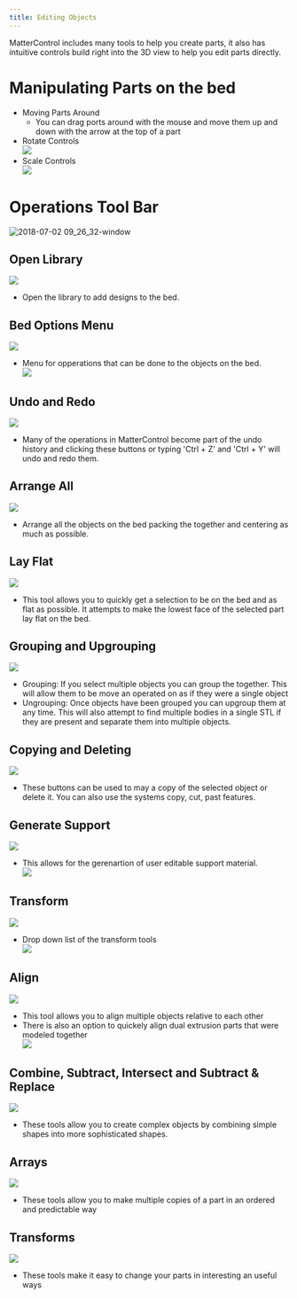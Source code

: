 ```yaml
---
title: Editing Objects
---
```

MatterControl includes many tools to help you create parts, it also has intuitive controls build right into the 3D view to help you edit parts directly.

# Manipulating Parts on the bed
- Moving Parts Around
  - You can drag ports around with the mouse and move them up and down with the arrow at the top of a part
- Rotate Controls  
  ![](https://www.matterhackers.com/r/1oH3i1)
 - Scale Controls  
  ![](https://www.matterhackers.com/r/yNqiNT)

# Operations Tool Bar
![2018-07-02 09_26_32-window](https://www.matterhackers.com/r/HzTT1q)

## Open Library
![](https://lh3.googleusercontent.com/WQREdARy_qUwVBRGxMOSVDtYVX2UDFgkqMFLVwSmYqHtBq3ozc6Rvn8GMyfWg4BhRC7bgL3OEcunQuJ77vVFRT74wKQSgE-WW757dA)
- Open the library to add designs to the bed.

## Bed Options Menu
![](https://lh3.googleusercontent.com/dM-lSyfrHSFnELjXyzRHOWb9cPvEQZ3PJOG6uOVoL9Lbik_FObEvNAsvhlW_03dxWiNtOVZjktGPjN5qceZrskuWdCDnowoDXfq5Lg)
- Menu for opperations that can be done to the objects on the bed.  
![](https://lh3.googleusercontent.com/D_nJai0Zv5AM_9_eSrGQMModmsnG6qKee0Xr57leNiZQkcbs4pyzviDghMVcRfnY_6XTMoI-a0t05o29VzZm-cbW9RuTrJ8Px0QJUA)

## Undo and Redo  
![](https://www.matterhackers.com/r/Sp329R)
  - Many of the operations in MatterControl become part of the undo history and clicking these buttons or typing 'Ctrl + Z' and 'Ctrl + Y' will undo and redo them.

## Arrange All
![](https://lh3.googleusercontent.com/715z5rfyFDs7B58x_S1-5KUUG94WJLTsuun-dc0iNBTCU9GG6SZWaiKnN5vSFZf6oah-UUYGIeqDD3rI39OtWsO_k0cKHcDt2DJ9jPk)
- Arrange all the objects on the bed packing the together and centering as much as possible.
  
## Lay Flat  
![](https://www.matterhackers.com/r/a5kMJP)
  - This tool allows you to quickly get a selection to be on the bed and as flat as possible. It attempts to make the lowest face of the selected part lay flat on the bed.
  
## Grouping and Upgrouping  
![](https://www.matterhackers.com/r/8Fq5aa)
  - Grouping: If you select multiple objects you can group the together. This will allow them to be move an operated on as if they were a single object
  - Ungrouping: Once objects have been grouped you can upgroup them at any time. This will also attempt to find multiple bodies in a single STL if they are present and separate them into multiple objects.
  
## Copying and Deleting  
![](https://lh3.googleusercontent.com/TO5pKmBbMc0PoZXsAbzs8BQgcCccY1ay6wP_2-vAowV6BAfPZadSMd0_stypz5sHWWdOt7YJWzSWLGYB0R5KSNOtSKii_HGDN9cuQFKM)
  - These buttons can be used to may a copy of the selected object or delete it. You can also use the systems copy, cut, past features.
  
## Generate Support  
![](https://lh3.googleusercontent.com/C3_SGhBxevExlTbW8GHv7aidFHbUJxf8suyS1zKRzqMoSFT-QK__5WLJnAmXA61shL4hbxt2gRgycFiyq5NIfCCn5nWHMVTSK7TV-Zw)
  - This allows for the gerenartion of user editable support material.  
  ![](https://lh3.googleusercontent.com/E0M-xeuSsniN9pFkmLA1tBDRSqCmt3yxjEXfQ9U15INa-ajQANlBOQhc29gxQ6p-aAhuY3WtW-lyX-cykpvld3WIs_j0RN23s6C5KpQc)

## Transform
![](https://lh3.googleusercontent.com/9S-Q_F30FK_TqGxpBQrSvxh6POeeUPyawi87yRKJU0BylS4L_pyJ884EPDK5bTYwR_nmid3_rDDixX1XBODI0YHmu2oB2awGMXgNuhE)  
- Drop down list of the transform tools  
![](https://lh3.googleusercontent.com/-8-QiwOyrYcEGb90OLbZz896HKiF5fb47SVGAWyz5sUYLcpUQxwDi6h4UFLjmvKrS1yBUDtA7maDKW0aJRLCacBzmGIJhARaC4zKMq9L)

## Align  
![](https://lh3.googleusercontent.com/AOT9wAtC6FysSIM7Nk0adZrwGelzypWkavqAlNRFbmHL-C0epXyJLof9TkPXsqQKjj2coAAyH2OKmLYd5FZdQ2a9F6V1PMxGLJkCVTM)
  - This tool allows you to align multiple objects relative to each other
  - There is also an option to quickely align dual extrusion parts that were modeled together  
  ![](https://lh3.googleusercontent.com/rBQXmOWhz1L4QOBKpxbRBv0X3B6wdkvbkHV9VGkEwaGwlfILkWPehrP10wBVDKC_gZ-gVccS4MuioVj7QRDzhxs3enDFMky-aZJKhDY)
 
## Combine, Subtract, Intersect and Subtract & Replace  
![](https://www.matterhackers.com/r/cljE29)
  - These tools allow you to create complex objects by combining simple shapes into more sophisticated shapes.

## Arrays  
![](https://www.matterhackers.com/r/NrrOSq)
  - These tools allow you to make multiple copies of a part in an ordered and predictable way
  
## Transforms  
![](https://www.matterhackers.com/r/J5sl3b)
  - These tools make it easy to change your parts in interesting an useful ways
